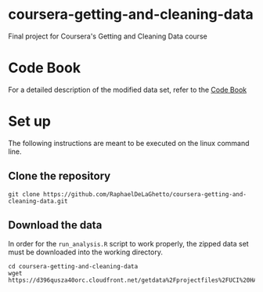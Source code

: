 coursera-getting-and-cleaning-data
==================================

Final project for Coursera's Getting and Cleaning Data course

# Code Book 

For a detailed description of the modified data set, refer to the [Code Book](https://github.com/RaphaelDeLaGhetto/coursera-getting-and-cleaning-data/blob/master/CodeBook.md)

# Set up

The following instructions are meant to be executed on the linux 
command line.

## Clone the repository

```
git clone https://github.com/RaphaelDeLaGhetto/coursera-getting-and-cleaning-data.git
```

## Download the data

In order for the `run_analysis.R` script to work properly, the zipped
data set must be downloaded into the working directory.

```
cd coursera-getting-and-cleaning-data
wget https://d396qusza40orc.cloudfront.net/getdata%2Fprojectfiles%2FUCI%20HAR%20Dataset.zip
```

